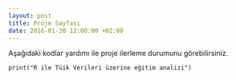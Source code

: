 ```yaml
---
layout: post
title: Proje Sayfası
date: 2016-01-30 12:00:00 +02:00
---
```


Aşağıdaki kodlar yardımı ile proje ilerleme durumunu görebilirsiniz.

```{r}
print("R ile Tüik Verileri üzerine eğitim analizi")
```